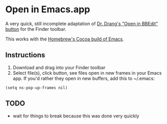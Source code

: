 # Open in Emacs.app

A very quick, still incomplete adaptation of [Dr. Drang's "Open in BBEdit" button](http://www.leancrew.com/all-this/2012/09/bbedit-finder-toolbar-icon/) for the Finder toolbar. 

This works with the
[Homebrew's Cocoa build of Emacs](https://github.com/mxcl/homebrew/blob/master/Library/Formula/emacs.rb).

## Instructions

1. Download and drag into your Finder toolbar
2. Select file(s), click button, see files open in new frames in your
Emacs app. If you'd rather they open in new buffers, add this to
~/.emacs:

`(setq ns-pop-up-frames nil)`

## TODO

- wait for things to break because this was done very quickly
